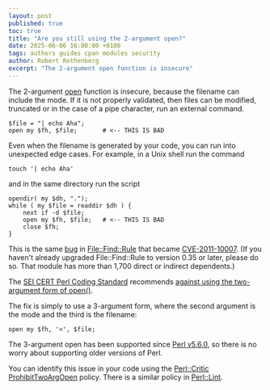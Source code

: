 ```yaml
---
layout: post
published: true
toc: true
title: "Are you still using the 2-argument open?"
date: 2025-06-06 16:00:00 +0100
tags: authors guides cpan modules security
author: Robert Rothenberg
excerpt: "The 2-argument open function is insecure"
---
```


The 2-argument [open](https://metacpan.org/pod/perlfunc#open) function is insecure, because the filename can include the mode.
If it is not properly validated, then files can be modified, truncated or in the case of a pipe character, run an external command.

    $file = "| echo Aha";
    open my $fh, $file;       # <-- THIS IS BAD

Even when the filename is generated by your code, you can run into unexpected edge cases.
For example, in a Unix shell run the command

    touch '| echo Aha'

and in the same directory run the script

    opendir( my $dh, ".");
    while ( my $file = readdir $dh ) {
        next if -d $file;
        open my $fh, $file;   # <-- THIS IS BAD
        close $fh;
    }

This is the same [bug](https://rt.cpan.org/Ticket/Display.html?id=64504) in [File::Find::Rule](https://metacpan.org/dist/File-Find-Rule) that became [CVE-2011-10007](https://lists.security.metacpan.org/cve-announce/msg/30183067/).
(If you haven't already upgraded File::Find::Rule to version 0.35 or later, please do so. That module has more than 1,700 direct or indirect dependents.)

The [SEI CERT Perl Coding Standard](https://wiki.sei.cmu.edu/confluence/display/perl/SEI+CERT+Perl+Coding+Standard?src=sidebar)
recommends [against using the two-argument form of open()](https://wiki.sei.cmu.edu/confluence/pages/viewpage.action?pageId=88890543).

The fix is simply to use a 3-argument form, where the second argument is the mode and the third is the filename:

    open my $fh, '<', $file;

The 3-argument open has been supported since [Perl v5.6.0](https://metacpan.org/release/GSAR/perl-5.6.0/view/pod/perldelta.pod#open()-with-more-than-two-arguments), so there is no worry about supporting older versions of Perl.

You can identify this issue in your code using the [Perl::Critic](https://metacpan.org/dist/Perl-Critic) [ProhibitTwoArgOpen](https://metacpan.org/pod/Perl::Critic::Policy::InputOutput::ProhibitTwoArgOpen) policy.
There is a similar policy in [Perl::Lint](https://metacpan.org/dist/Perl-Lint).
